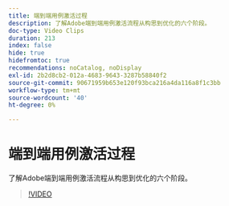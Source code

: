 ```yaml
---
title: 端到端用例激活过程
description: 了解Adobe端到端用例激活流程从构思到优化的六个阶段。
doc-type: Video Clips
duration: 213
index: false
hide: true
hidefromtoc: true
recommendations: noCatalog, noDisplay
exl-id: 2b2d8cb2-012a-4683-9643-3287b58840f2
source-git-commit: 90671959b653e120f93bca216a4da116a8f1c3bb
workflow-type: tm+mt
source-wordcount: '40'
ht-degree: 0%

---
```


# 端到端用例激活过程

了解Adobe端到端用例激活流程从构思到优化的六个阶段。

<!-- 65_S651_3442537_212_endtoend-use-case-activation-process -->
>[!VIDEO](https://video.tv.adobe.com/v/3460252/?learn=on&enablevpops=true&captions=chi_hans)
